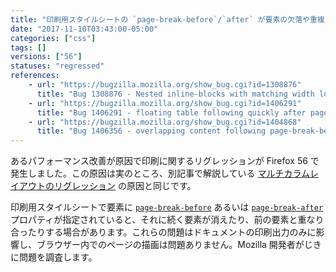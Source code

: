 ```yaml
---
title: "印刷用スタイルシートの `page-break-before`/`after` が要素の欠落や重複につながる場合があります"
date: "2017-11-10T03:43:00-05:00"
categories: ["css"]
tags: []
versions: ["56"]
statuses: "regressed"
references:
    - url: "https://bugzilla.mozilla.org/show_bug.cgi?id=1308876"
      title: "Bug 1308876 - Nested inline-blocks with matching width locks up browser due to O(2^depth) reflow performance"
    - url: "https://bugzilla.mozilla.org/show_bug.cgi?id=1406291"
      title: "Bug 1406291 - floating table following quickly after page-break-after style is not printed"
    - url: "https://bugzilla.mozilla.org/show_bug.cgi?id=1404868"
      title: "Bug 1406356 - overlapping content following page-break-before in Firefox 56"
---
```

あるパフォーマンス改善が原因で印刷に関するリグレッションが Firefox 56 で発生しました。この原因は実のところ、別記事で解説している [マルチカラムレイアウトのリグレッション](https://www.fxsitecompat.dev/ja/docs/2017/certain-multi-column-layouts-may-balance-unevenly-or-lack-elements-randomly/) の原因と同じです。

印刷用スタイルシートで要素に [`page-break-before`](https://developer.mozilla.org/docs/Web/CSS/page-break-before) あるいは [`page-break-after`](https://developer.mozilla.org/docs/Web/CSS/page-break-after) プロパティが指定されていると、それに続く要素が消えたり、前の要素と重なり合ったりする場合があります。これらの問題はドキュメントの印刷出力のみに影響し、ブラウザー内でのページの描画は問題ありません。Mozilla 開発者がじきに問題を調査します。
